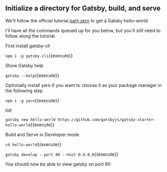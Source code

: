 ## Initialize a directory for Gatsby, build, and serve

We'll follow the official tutorial [part-zero](https://www.gatsbyjs.org/tutorial/part-zero/) to get a Gatsby hello-world

I'll have all the commands queued up for you below, but you'll still need to follow along the tutorial.

First install gatsby-cli

`npm i -g gatsby-cli`{{execute}}

Show Gatsby help

`gatsby --help`{{execute}}

Optionally install yarn if you want to choose it as your package manager in the following step

`npm i -g yarn`{{execute}}

Init

`gatsby new hello-world https://github.com/gatsbyjs/gatsby-starter-hello-world`{{execute}}

Build and Serve in Developer mode

`cd hello-world`{{execute}}

`gatsby develop --port 80 --host 0.0.0.0`{{execute}}

You should now be able to view gatsby on port 80
